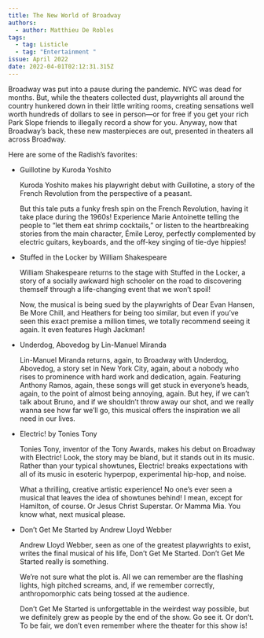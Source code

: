 ```yaml
---
title: The New World of Broadway
authors:
  - author: Matthieu De Robles
tags:
  - tag: Listicle
  - tag: "Entertainment "
issue: April 2022
date: 2022-04-01T02:12:31.315Z
---
```

Broadway was put into a pause during the pandemic. NYC was dead for months. But, while the theaters collected dust, playwrights all around the country hunkered down in their little writing rooms, creating sensations well worth hundreds of dollars to see in person—or for free if you get your rich Park Slope friends to illegally record a show for you. Anyway, now that Broadway’s back, these new masterpieces are out, presented in theaters all across Broadway. 

Here are some of the Radish’s favorites:

* Guillotine by Kuroda Yoshito

  Kuroda Yoshito makes his playwright debut with Guillotine, a story of the French Revolution from the perspective of a peasant. 

  But this tale puts a funky fresh spin on the French Revolution, having it take place during the 1960s! Experience Marie Antoinette telling the people to “let them eat shrimp cocktails,” or listen to the heartbreaking stories from the main character, Émile Leroy, perfectly complemented by electric guitars, keyboards, and the off-key singing of tie-dye hippies! 
* Stuffed in the Locker by William Shakespeare

  William Shakespeare returns to the stage with Stuffed in the Locker, a story of a socially awkward high schooler on the road to discovering themself through a life-changing event that we won’t spoil! 

  Now, the musical is being sued by the playwrights of Dear Evan Hansen, Be More Chill, and Heathers for being too similar, but even if you’ve seen this exact premise a million times, we totally recommend seeing it again. It even features Hugh Jackman!
* Underdog, Abovedog by Lin-Manuel Miranda

  Lin-Manuel Miranda returns, again, to Broadway with Underdog, Abovedog, a story set in New York City, again, about a nobody who rises to prominence with hard work and dedication, again. Featuring Anthony Ramos, again, these songs will get stuck in everyone’s heads, again, to the point of almost being annoying, again. But hey, if we can’t talk about Bruno, and if we shouldn’t throw away our shot, and we really wanna see how far we’ll go, this musical offers the inspiration we all need in our lives.
* Electric! by Tonies Tony

  Tonies Tony, inventor of the Tony Awards, makes his debut on Broadway with Electric! Look, the story may be bland, but it stands out in its music. Rather than your typical showtunes, Electric! breaks expectations with all of its music in esoteric hyperpop, experimental hip-hop, and noise. 

  What a thrilling, creative artistic experience! No one’s ever seen a musical that leaves the idea of showtunes behind! I mean, except for Hamilton, of course. Or Jesus Christ Superstar. Or Mamma Mia. You know what, next musical please. 
* Don’t Get Me Started by Andrew Lloyd Webber

  Andrew Lloyd Webber, seen as one of the greatest playwrights to exist, writes the final musical of his life, Don’t Get Me Started. Don’t Get Me Started really is something. 

  We’re not sure what the plot is. All we can remember are the flashing lights, high pitched screams, and, if we remember correctly, anthropomorphic cats being tossed at the audience. 

  Don’t Get Me Started is unforgettable in the weirdest way possible, but we definitely grew as people by the end of the show. Go see it. Or don’t. To be fair, we don’t even remember where the theater for this show is!